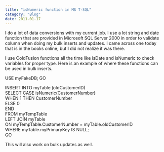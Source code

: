 ```yaml
---
title: "isNumeric function in MS T-SQL"
category: "Blog"
date: 2011-01-17
---
```



I do a lot of data conversions with my current job. I use a lot string and date function that are provided in Microsoft SQL Server 2000 in order to validate column when doing my bulk inserts and updates. I came across one today that is in the books online, but I did not realize it was there.

I use ColdFusion functions all the time like isDate and isNumeric to check variables for proper type. Here is an example of where these functions can be used in bulk inserts.

<div class="code">USE myFakeDB;  
 GO  

 INSERT INTO myTable (oldCustomerID)  
 SELECT CASE isNumeric(CustomerNumber)  
 WHEN 1 THEN CustomerNumber  
 ELSE 0  
 END   
 FROM myTempTable   
 LEFT JOIN myTable  
 ON myTempTable.CustomerNumber = myTable.oldCustomerID  
 WHERE myTable.myPrimaryKey IS NULL;  
 GO</div>
This will also work on bulk updates as well.